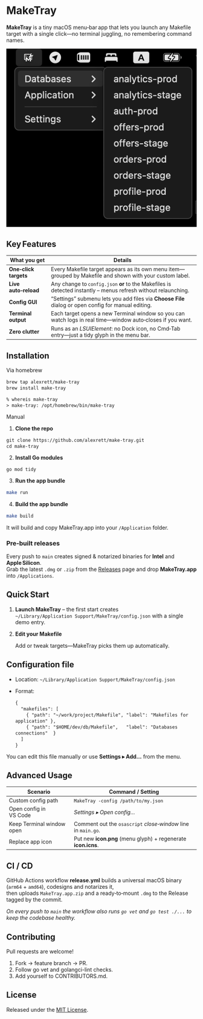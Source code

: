 # **MakeTray**

**MakeTray** is a tiny macOS menu‑bar app that lets you launch any Makefile target with a single click—no terminal juggling, no remembering command names.

![MakeTray](.doc/image.png)

## **Key Features**

| **What you get**              | **Details**                                                                                                      |
| ----------------------------- | ----------------------------------------------------------------------------------------------------------------- |
| **One‑click targets**         | Every Makefile target appears as its own menu item—grouped by Makefile and shown with your custom label.          |
| **Live auto‑reload**          | Any change to `config.json` **or** to the Makefiles is detected instantly – menus refresh without relaunching.    |
| **Config GUI**                | “Settings” submenu lets you add files via **Choose File** dialog or open config for manual editing. |
| **Terminal output**           | Each target opens a new Terminal window so you can watch logs in real time—window auto‑closes if you want.        |
| **Zero clutter**              | Runs as an *LSUIElement*: no Dock icon, no Cmd‑Tab entry—just a tidy glyph in the menu bar.                        |

## **Installation**

Via homebrew

```
brew tap alexrett/make-tray
brew install make-tray
```

```
% whereis make-tray
> make-tray: /opt/homebrew/bin/make-tray
```

Manual

1. **Clone the repo**

```
git clone https://github.com/alexrett/make-tray.git
cd make-tray
```

2. **Install Go modules**

```
go mod tidy
```

3. **Run the app bundle**

```bash
make run
```

4. **Build the app bundle**

```bash
make build
```

It will build and copy MakeTray.app into your `/Application` folder.

### Pre‑built releases

Every push to `main` creates signed & notarized binaries for **Intel** and **Apple Silicon**.  
Grab the latest `.dmg` or `.zip` from the [Releases](https://github.com/alexrett/make-tray/releases) page and drop **MakeTray.app** into `/Applications`.

## **Quick Start**

1. **Launch MakeTray** – the first start creates  
   `~/Library/Application Support/MakeTray/config.json` with a single demo entry.

2. **Edit your Makefile**

   Add or tweak targets—MakeTray picks them up automatically.

## **Configuration file**

* Location: `~/Library/Application Support/MakeTray/config.json`
* Format:

  ```jsonc
  {
    "makefiles": [
      { "path": "~/work/project/Makefile", "label": "Makefiles for application" },
      { "path": "$HOME/dev/db/Makefile",   "label": "Databases connections"  }
    ]
  }
  ```

You can edit this file manually or use **Settings ▸ Add…** from the menu.

## **Advanced Usage**

| **Scenario**                              | **Command / Setting**                                         |
| ----------------------------------------- | ------------------------------------------------------------- |
| Custom config path                        | `MakeTray -config /path/to/my.json`                           |
| Open config in VS Code                    | *Settings ▸ Open config…*                             |
| Keep Terminal window open                 | Comment out the `osascript` *close‑window* line in `main.go`. |
| Replace app icon                          | Put new **icon.png** (menu glyph) + regenerate **icon.icns**. |

## CI / CD

GitHub Actions workflow **release.yml** builds a universal macOS binary (`arm64` + `amd64`), codesigns and notarizes it,  
then uploads `MakeTray.app.zip` and a ready‑to‑mount `.dmg` to the Release tagged by the commit.

*On every push to `main` the workflow also runs `go vet` and `go test ./...` to keep the codebase healthy.*

## **Contributing**

Pull requests are welcome!

1. Fork → feature branch → PR.
2. Follow go vet and golangci-lint checks.
3. Add yourself to CONTRIBUTORS.md.

## **License**

Released under the [MIT License](LICENSE).